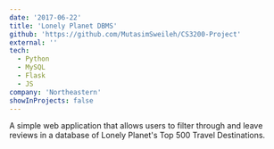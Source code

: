 ```yaml
---
date: '2017-06-22'
title: 'Lonely Planet DBMS'
github: 'https://github.com/MutasimSweileh/CS3200-Project'
external: ''
tech:
  - Python
  - MySQL
  - Flask
  - JS
company: 'Northeastern'
showInProjects: false
---
```


A simple web application that allows users to filter through and leave reviews in a database of Lonely Planet's Top 500 Travel Destinations.
